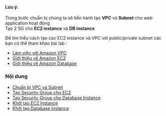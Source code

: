 
#### Lưu ý:
Trong bước chuẩn bị chúng ta sẽ tiến hành tạo **VPC** và **Subnet** cho web application hoạt động  
Tạo 2 SG cho **EC2 instance** và **DB instance**


Để tìm hiểu cách tạo các EC2 instance và VPC với public/private subnet các bạn có thể tham khảo bài lab :
  - [Làm việc với Amazon VPC](https://000003.awsstudygroup.com/vi/)
  - [Giới thiệu về Amazon EC2](https://000004.awsstudygroup.com/vi/)
  - [Giới thiệu về Amazon Database](https://000005.awsstudygroup.com/vi/)



### Nội dung
  - [Chuẩn bị VPC và Subnet](2-1-createvpcandsubnet/)
  - [Tạo Security Group cho EC2](2-2-createsecuritygroupec2/)
  - [Tạo Security Group cho Database Instance](2-3-createsecuritygroupdb/)
  - [Khởi tạo EC2 Instance](2-4-createec2/)
  - [Khởi tạo Database Instance](2-5-createdb/)
